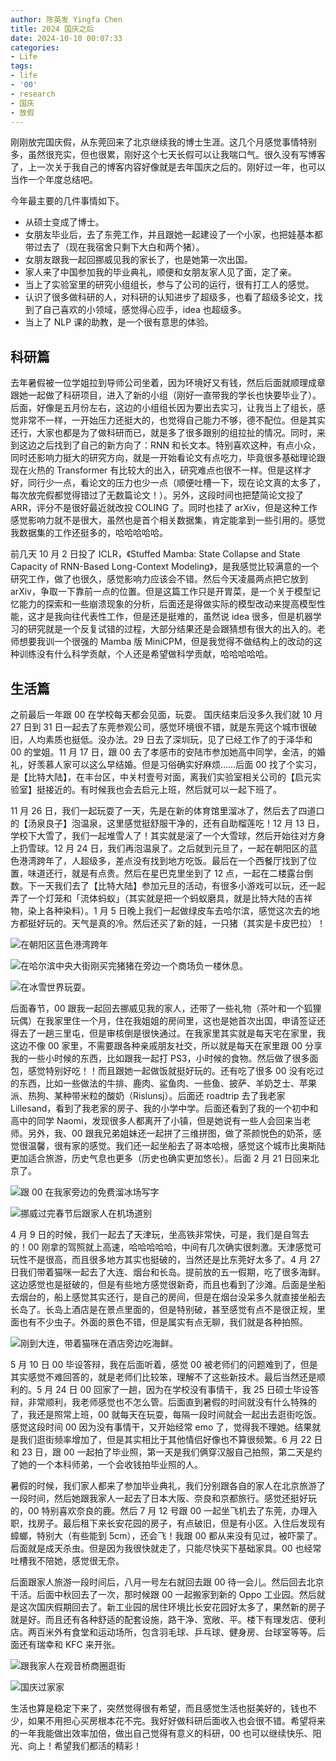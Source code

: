 ```yaml
---
author: 陈英发 Yingfa Chen
title: 2024 国庆之后
date: 2024-10-10 00:07:33
categories:
- Life
tags:
- life
- '00'
- research
- 国庆
- 放假
---
```


刚刚放完国庆假，从东莞回来了北京继续我的博士生涯。这几个月感觉事情特别多，虽然很充实，但也很累，刚好这个七天长假可以让我喘口气。很久没有写博客了，上一次关于我自己的博客内容好像就是去年国庆之后的。刚好过一年，也可以当作一个年度总结吧。

<!-- more -->

今年最主要的几件事情如下。

- 从硕士变成了博士。
- 女朋友毕业后，去了东莞工作，并且跟她一起建设了一个小家，也把娃基本都带过去了（现在我宿舍只剩下大白和两个猪）。
- 女朋友跟我一起回挪威见我的家长了，也是她第一次出国。
- 家人来了中国参加我的毕业典礼，顺便和女朋友家人见了面，定了亲。
- 当上了实验室里的研究小组组长，参与了公司的运行，很有打工人的感觉。
- 认识了很多做科研的人，对科研的认知进步了超级多，也看了超级多论文，找到了自己喜欢的小领域，感觉得心应手，idea 也超级多。
- 当上了 NLP 课的助教，是一个很有意思的体验。

## 科研篇

去年暑假被一位学姐拉到导师公司坐着，因为环境好又有钱，然后后面就顺理成章跟她一起做了科研项目，进入了新的小组（刚好一直带我的学长也快要毕业了）。后面，好像是五月份左右，这边的小组组长因为要出去实习，让我当上了组长，感觉非常不一样，一开始压力还挺大的，也觉得自己能力不够，德不配位。但是其实还行，大家也都是为了做科研而已，就是多了很多跟别的组拉扯的情况。同时，来到这边之后找到了自己的新方向了：RNN 和长文本。特别喜欢这种，有点小众，同时还影响力挺大的研究方向，就是一开始看论文有点吃力，毕竟很多基础理论跟现在火热的 Transformer 有比较大的出入，研究难点也很不一样。但是这样才好，同行少一点，看论文的压力也少一点（顺便吐槽一下，现在论文真的太多了，每次放完假都觉得错过了无数篇论文！）。另外，这段时间也把楚简论文投了 ARR，评分不是很好最近就改投 COLING 了。同时也挂了 arXiv，但是这种工作感觉影响力就不是很大，虽然也是首个相关数据集，肯定能拿到一些引用的。感觉我数据集的工作还挺多的，哈哈哈哈哈。

前几天 10 月 2 日投了 ICLR，《Stuffed Mamba: State Collapse and State Capacity of RNN-Based Long-Context Modeling》，是我感觉比较满意的一个研究工作，做了也很久，感觉影响力应该会不错。然后今天凌晨两点把它放到 arXiv，争取一下靠前一点的位置。但是这篇工作只是开胃菜，是一个关于模型记忆能力的探索和一些崩溃现象的分析，后面还是得做实际的模型改动来提高模型性能，这才是我向往代表性工作，但是还是挺难的，虽然说 idea 很多，但是机器学习的研究就是一个反复试错的过程，大部分结果还是会跟猜想有很大的出入的。老师想要我训一个很强的 Mamba 版 MiniCPM，但是我觉得不做结构上的改动的这种训练没有什么科学贡献，个人还是希望做科学贡献，哈哈哈哈哈。

## 生活篇

之前最后一年跟 00 在学校每天都会见面，玩耍。 国庆结束后没多久我们就 10 月 27 日到 31 日一起去了东莞参观公司，感觉环境很不错，就是东莞这个城市很破旧，人均素质也挺低。没办法。29 日去了深圳玩，见了已经工作了的于泽华和 00 的堂姐。11 月 17 日，跟 00 去了孝感市的安陆市参加她高中同学，金洁，的婚礼，好羡慕人家可以这么早结婚。但是习俗确实好麻烦……后面 00 找了个实习，是【比特大陆】，在丰台区，中关村壹号对面，离我们实验室相关公司的【启元实验室】挺接近的。有时候我也会去启元上班，然后就可以一起下班了。

11 月 26 日，我们一起玩耍了一天，先是在新的体育馆里溜冰了，然后去了四道口的【汤泉良子】泡温泉，这里感觉挺舒服干净的，还有自助榴莲吃！12 月 13 日，学校下大雪了，我们一起堆雪人了！其实就是滚了一个大雪球，然后开始往对方身上扔雪球。12 月 24 日，我们再泡温泉了。之后就到元旦了，一起在朝阳区的蓝色港湾跨年了，人超级多，差点没有找到地方吃饭。最后在一个西餐厅找到了位置，味道还行，就是有点贵。然后在星巴克里坐到了 12 点，一起在二楼露台倒数。下一天我们去了【比特大陆】参加元旦的活动，有很多小游戏可以玩，还一起弄了一个灯笼和「流体蚂蚁」（其实就是把一个蚂蚁磨具，就是比特大陆的吉祥物，染上各种染料）。1 月 5 日晚上我们一起做绿皮车去哈尔滨，感觉这次去的地方都挺好玩的。天气是真的冷。然后还买了新的娃，一只猪（其实是卡皮巴拉）！

![在朝阳区蓝色港湾跨年](./2024国庆之后/跨年.jpg "在朝阳区蓝色港湾跨年。")

![在哈尔滨中央大街刚买完猪猪在旁边一个商场负一楼休息。](./2024国庆之后/猪猪.jpg "在哈尔滨中央大街刚买完猪猪在旁边一个商场负一楼休息。")

![在冰雪世界玩耍。](./2024国庆之后/冰雪世界.jpg "在冰雪世界玩耍。")

后面春节，00 跟我一起回去挪威见我的家人，还带了一些礼物（茶叶和一个狐狸玩偶）在我家里住一个月，住在我姐姐的房间里，这也是她首次出国，申请签证还得去了一趟三里屯，但是审核倒是很快通过。在我家里其实就是每天宅在家里，我这边不像 00 家里，不需要跟各种亲戚朋友社交，所以就是每天在家里跟 00 分享我的一些小时候的东西，比如跟我一起打 PS3，小时候的食物。然后做了很多面包，感觉特别好吃！！而且跟她一起做饭就挺好玩的。还有吃了很多 00 没有吃过的东西，比如一些做法的牛排、鹿肉、鲨鱼肉、一些鱼、披萨、羊奶芝士、苹果派、热狗、某种带米粒的酸奶（Rislunsj）。后面还 roadtrip 去了我老家 Lillesand，看到了我老家的房子、我的小学中学。后面还看到了我的一个初中和高中的同学 Naomi，发现很多人都离开了小镇，但是她说有一些人会回来当老师。另外，我、00 跟我兄弟姐妹还一起拼了三维拼图，做了茶颜悦色的奶茶，感觉很温馨，很有家的感觉。我们还一起坐船去了哥本哈根，感觉这个城市比奥斯陆更加适合旅游，历史气息也更多（历史也确实更加悠长）。后面 2 月 21 日回来北京了。

![跟 00 在我家旁边的免费溜冰场写字](./2024国庆之后/溜冰写字.jpg "跟 00 在我家旁边的免费溜冰场写字。")

![挪威过完春节后跟家人在机场道别](./2024国庆之后/离开挪威.jpg "挪威过完春节后跟家人在机场道别。")

4 月 9 日的时候，我们一起去了天津玩，坐高铁非常快，可是，我们是自驾去的！00 刚拿的驾照就上高速，哈哈哈哈哈，中间有几次确实很刺激。天津感觉可玩性不是很高，而且很多地方其实也挺破的，当然还是比东莞好太多了。4 月 27 日我们带着猫咪一起去了大连、烟台和长岛。提前放的五一假期，吃了很多海鲜。这边感觉也是挺破的，但是有些地方感觉很新奇，而且也看到了沙滩。后面是坐船去烟台的，船上感觉其实还行，是自己的房间，但是在烟台没呆多久就直接坐船去长岛了。长岛上酒店是在景点里面的，但是特别破，甚至感觉有点不是很正规，里面也有不少虫子。外面的景色不错，但是属实有点无聊，我们就是各种拍照。

![刚到大连，带着猫咪在酒店旁边吃海鲜。](./2024国庆之后/大连猫咪吃饭.jpg "刚到大连，带着猫咪在酒店旁边吃海鲜。")

5 月 10 日 00 毕设答辩，我在后面听着，感觉 00 被老师们的问题难到了，但是其实感觉不难回答的，就是老师们比较笨，理解不了这些新技术。最后当然还是顺利的。5 月 24 日 00 回家了一趟，因为在学校没有事情干，我 25 日硕士毕设答辩，非常顺利，我老师感觉也不怎么管。后面直到暑假的时间就没有什么特殊的了，我还是照常上班，00 就每天在玩耍，每隔一段时间就会一起出去逛街吃饭。感觉这段时间 00 因为没有事情干，又开始经常 emo 了，觉得我不理她。结果就是我们逛街频率增加了，但是其实相比于其他情侣好像也不算很频繁。6 月 22 日和 23 日，跟 00 一起拍了毕业照，第一天是我们俩穿汉服自己拍照，第二天是约了她的一个本科师弟，一个会收钱拍毕业照的人。

暑假的时候，我们家人都来了参加毕业典礼，我们分别跟各自的家人在北京旅游了一段时间，然后她跟我家人一起去了日本大阪、奈良和京都旅行。感觉还挺好玩的，00 特别喜欢奈良的鹿。然后 7 月 12 号跟 00 一起坐飞机去了东莞，办理入职，找房子。最后租下来长安花园的房子，有点破旧，但是有小区。入住后发现有蟑螂，特别大（有些能到 5cm），还会飞！我跟 00 都从来没有见过，被吓蒙了。后面就是成天杀虫。但是因为我很快就走了，只能尽快买下基础家具。00 也经常吐槽我不陪她，感觉很无奈。

后面跟家人旅游一段时间后，八月一号左右就回去跟 00 待一会儿。然后回去北京干活。后面中秋回去了一次，那时候跟 00 一起搬家到新的 Oppo 工业园。然后就是这次国庆假期回去了。新工业园的居住环境比长安花园好太多了，果然新的房子就是好。而且还有各种舒适的配套设施，路干净、宽敞、平。楼下有理发店、便利店。两百米外有食堂和运动场所，包含羽毛球、乒乓球、健身房、台球室等等。后面还有瑞幸和 KFC 来开张。

![跟我家人在观音桥商圈逛街](./2024国庆之后/重庆.jpg "跟我家人在观音桥商圈逛街。")

![国庆过家家](2024国庆之后/国庆过家家.jpg "国庆跟 00 在公司宿舍过家家。")

生活也算是稳定下来了，突然觉得很有希望，而且感觉生活也挺美好的，钱也不少，如果不用担心买房根本花不完。我好好做科研后面收入也会很不错。希望将来的一年我能做出效率加倍，做出自己觉得有意义的科研，00 也可以继续快乐、阳光、向上！希望我们都活的精彩！
